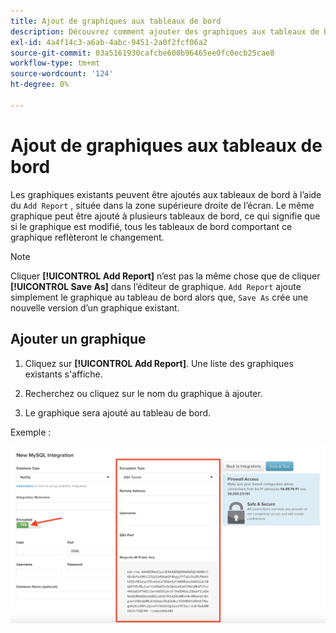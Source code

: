 ```yaml
---
title: Ajout de graphiques aux tableaux de bord
description: Découvrez comment ajouter des graphiques aux tableaux de bord à l’aide de la fonction Ajouter un rapport .
exl-id: 4a4f14c3-a6ab-4abc-9451-2a0f2fcf06a2
source-git-commit: 03a5161930cafcbe600b96465ee0fc0ecb25cae8
workflow-type: tm+mt
source-wordcount: '124'
ht-degree: 0%

---
```


# Ajout de graphiques aux tableaux de bord

Les graphiques existants peuvent être ajoutés aux tableaux de bord à l’aide du `Add Report` , située dans la zone supérieure droite de l’écran. Le même graphique peut être ajouté à plusieurs tableaux de bord, ce qui signifie que si le graphique est modifié, tous les tableaux de bord comportant ce graphique reflèteront le changement.

>[!NOTE]
>
>Cliquer **[!UICONTROL Add Report]** n’est pas la même chose que de cliquer **[!UICONTROL Save As]** dans l’éditeur de graphique. `Add Report` ajoute simplement le graphique au tableau de bord alors que, `Save As` crée une nouvelle version d’un graphique existant.

## Ajouter un graphique

1. Cliquez sur **[!UICONTROL Add Report]**. Une liste des graphiques existants s&#39;affiche.

1. Recherchez ou cliquez sur le nom du graphique à ajouter.

1. Le graphique sera ajouté au tableau de bord.

Exemple :

![ajouter un graphique](../../assets/sql-integration-encrypted-yes.png)
